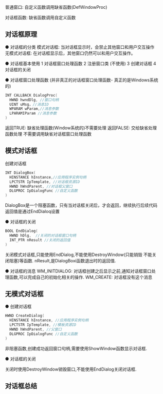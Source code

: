 普通窗口: 自定义函数调用缺省函数(DefWindowProc)

对话框函数: 缺省函数调用自定义函数

## 对话框原理

● 对话框的分类
模式对话框: 当对话框显示时，会禁止其他窗口和用户交互操作
无模式对话框: 在对话框显示后，其他窗口仍然可以和用户交互操作。

● 对话框基本使用
1 对话框窗口处理函数
2 注册窗口类 (不使用)
3 创建对话框
4 对话框的关闭

● 对话框窗口处理函数 (并非真正的对话框窗口处理函数- 真正的是Windows系统的)

```cpp
INT CALLBACK DialogProc(
  HWND hwndDlg, //窗口句柄
  UINT uMsg，//消息ID
  WPARAM wParam,//消息参数
  LPARAMIParam //消息参数
)
```

返回TRUE: 缺省处理函数(Window系统的)不需要处理
返回FALSE: 交给缺省处理函数处理
不需要调用缺省对话框窗口处理函数

## 模式对话框

创建对话框

```cpp
INT DialogBox(
  HINSTANCE hInstance,//应用程序实例句柄
  LPCTSTR IpTemplate, //对话框资源ID
  HWND hWndParent, //对话框父窗口
  DLGPROC IpDialogFunc //自定义函数
)
```

DialogBox是一个阻塞函数，只有当对话框关闭后，才会返回，继续执行后续代码
返回值是通过EndDialoq设置

● 对话框的关闭

```cpp
BOOL EndDialog(
  HWND hDlg,  //关闭的对话框窗口句柄
  INT_PTR nResult //关闭的返回值
)
```

关闭模式对话框,只能使用EndDialog,不能使用DestroyWindow(只能销毁 不能关闭阻塞)等函数.
nResult,是DialogBoxi函数退出时的返回值.

● 对话框的消息
WM_INITDIALOG: 对话框创建之后显示之前,通知对话框窗口处理函数,可以完成自己的初始化相关的操作.
WM_CREATE: 对话框没有这个消息

## 无模式对话框

● 创建对话框

```cpp
HWND CreateDialog(
  HINSTANCE hInstance, //应用程序实例句柄
  LPCTSTR IpTemplate, //模板资源ID 
  HWND hWndParent, //父窗口
  DLGPROC IpDialogFunc //自定义函数
)
```

非阻塞函数,创建成功返回窗口句柄,需要使用ShowWindow函数显示对话框.

● 对话框的关闭

关闭时使用DestroyWindow销毁窗口,不能使用EndDialog关闭对话框.

## 对话框总结

